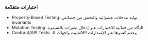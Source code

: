 ### اختبارات متقدّمة

- Property‑Based Testing: توليد مدخلات عشوائية والتحقق من خصائص invariants
- Mutation Testing: التأكد من فعالية الاختبارات عبر إدخال طفرات بالشيفرة
- Contract/API Tests: تثبيت واجهات الـAPI وعدم كسرها عبر الإصدارات